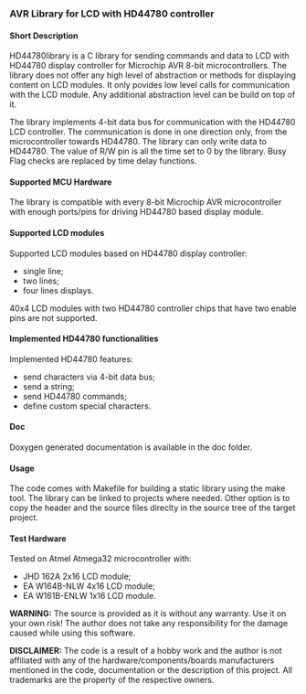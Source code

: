 ### AVR Library for LCD with HD44780 controller 

#### Short Description

HD44780library is a C library for sending commands and data to LCD with HD44780 display controller for Microchip AVR 8-bit microcontrollers. The library does not offer any high level of abstraction or methods for displaying content on LCD modules. It only povides low level calls for communication
with the LCD module. Any additional abstraction level can be build on top of it.

The library implements 4-bit data bus for communication with the HD44780 LCD controller. 
The communication is done in one direction only, from the microcontroller towards HD44780.
The library can only write data to HD44780. The value of R/W pin is all the time set to 0 by the library. 
Busy Flag checks are replaced by time delay functions.


#### Supported MCU Hardware

The library is compatible with every 8-bit Microchip AVR microcontroller with enough ports/pins for driving HD44780 based display module.

#### Supported LCD modules

Supported LCD modules based on HD44780 display controller:

 - single line;
 - two lines;
 - four lines displays.

40x4 LCD modules with two HD44780 controller chips that have two enable pins are not supported. 


#### Implemented HD44780 functionalities

Implemented HD44780 features:

 - send characters via 4-bit data bus;
 - send a string;
 - send HD44780 commands;
 - define custom special characters.

#### Doc

Doxygen generated documentation is available in the  doc folder.

#### Usage

The code comes with Makefile for building a static library using the make tool. The library can be linked to projects where needed. Other option is to copy the header and the source files direclty in the source tree of the target project.  

#### Test Hardware

Tested on Atmel Atmega32 microcontroller with: 

 - JHD 162A 2x16 LCD module;
 - EA W164B-NLW 4x16 LCD module;
 - EA W161B-ENLW 1x16 LCD module.

**WARNING:**
The source is provided as it is without any warranty. Use it on your own risk!
The author does not take any responsibility for the damage caused while using this software.

**DISCLAIMER:**
The code is a result of a hobby work and the author is not affiliated with any of the hardware/components/boards manufacturers mentioned in the code, documentation or the description of this project. All trademarks are the property of the respective owners.
